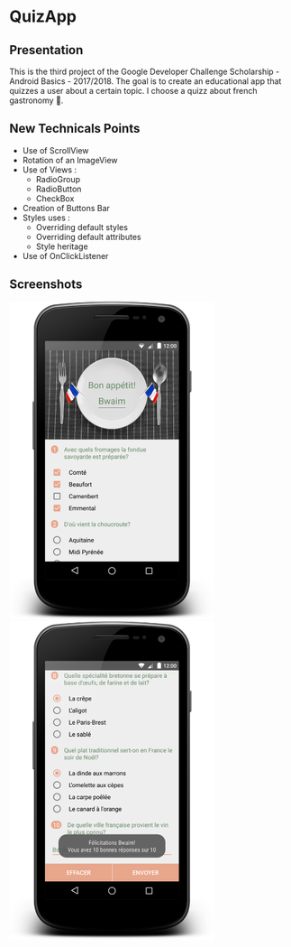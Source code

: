 # QuizApp
## Presentation
This is the third project of the Google Developer Challenge Scholarship - Android Basics - 2017/2018.
The goal is to create an educational app that quizzes a user about a certain topic.
I choose a quizz about french gastronomy :bread:.

## New Technicals Points
* Use of ScrollView
* Rotation of an ImageView
* Use of Views :
  * RadioGroup
  * RadioButton
  * CheckBox
* Creation of Buttons Bar
* Styles uses :
  * Overriding default styles
  * Overriding default attributes
  * Style heritage
 * Use of OnClickListener

## Screenshots
<img src="/images/screenshot1.png" width="363" height="564"><img src="/images/screenshot2.png" width="363" height="564">
